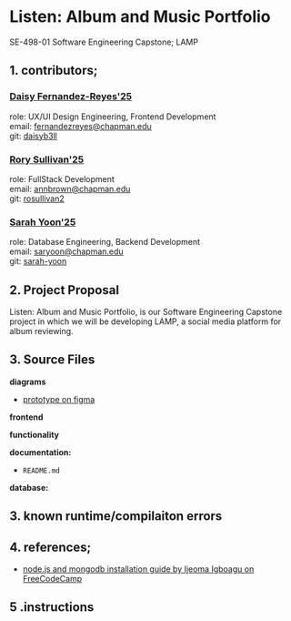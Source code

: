 # Listen: Album and Music Portfolio
SE-498-01 Software Engineering Capstone; LAMP 
## 1. contributors; 
### [Daisy Fernandez-Reyes'25]()
role: UX/UI Design Engineering, Frontend Development <br>
email: fernandezreyes@chapman.edu <br>
git: [daisyb3ll](https://github.com/daisyb3ll)
### [Rory Sullivan'25](https://www.linkedin.com/in/rory-sullivan-4bb233219/)
role: FullStack Development <br>
email: annbrown@chapman.edu <br>
git: [rosullivan2](https://github.com/rosullivan2)
### [Sarah Yoon'25](https://www.linkedin.com/in/bizsarahyoon/)
role: Database Engineering, Backend Development <br>
email: saryoon@chapman.edu <br>
git: [sarah-yoon](https://github.com/sarah-yoon)


## 2. Project Proposal
Listen: Album and Music Portfolio, is our Software Engineering Capstone project in which we will be developing LAMP, a social media platform for album reviewing.
## 3. Source Files
**diagrams**
- [prototype on figma](https://www.figma.com/design/RQIq3U9KWt6seeFetisxWi/LAMP-wireframe?node-id=103-66&p=f&t=snf31GjyHeRyMZOe-0)

**frontend**


**functionality**

**documentation:**
- `README.md`

**database:**

## 3. known runtime/compilaiton errors  

## 4. references; 
- [node.js and mongodb installation guide by Ijeoma Igboagu on FreeCodeCamp](https://www.freecodecamp.org/news/how-to-build-an-event-app-with-node-js/)

## 5 .instructions





